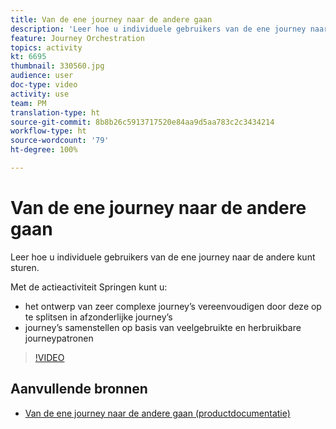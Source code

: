```yaml
---
title: Van de ene journey naar de andere gaan
description: 'Leer hoe u individuele gebruikers van de ene journey naar de andere kunt sturen. '
feature: Journey Orchestration
topics: activity
kt: 6695
thumbnail: 330560.jpg
audience: user
doc-type: video
activity: use
team: PM
translation-type: ht
source-git-commit: 8b8b26c5913717520e84aa9d5aa783c2c3434214
workflow-type: ht
source-wordcount: '79'
ht-degree: 100%

---
```



# Van de ene journey naar de andere gaan

Leer hoe u individuele gebruikers van de ene journey naar de andere kunt sturen.

Met de actieactiviteit Springen kunt u:

* het ontwerp van zeer complexe journey’s vereenvoudigen door deze op te splitsen in afzonderlijke journey’s
* journey’s samenstellen op basis van veelgebruikte en herbruikbare journeypatronen

>[!VIDEO](https://video.tv.adobe.com/v/330560?quality=12&captions=dut)

## Aanvullende bronnen

* [Van de ene journey naar de andere gaan (productdocumentatie)](https://experienceleague.adobe.com/docs/journeys/using/building-journeys/about-journey-building/action-activities/jump.html?lang=en#building-journeys)

